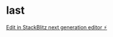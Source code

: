 # last

[Edit in StackBlitz next generation editor ⚡️](https://stackblitz.com/~/github.com/alshfa0e/last)